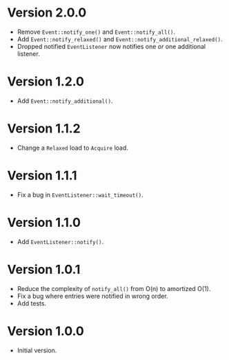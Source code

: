 # Version 2.0.0

- Remove `Event::notify_one()` and `Event::notify_all()`.
- Add `Event::notify_relaxed()` and `Event::notify_additional_relaxed()`.
- Dropped notified `EventListener` now notifies one *or* one additional listener.

# Version 1.2.0

- Add `Event::notify_additional()`.

# Version 1.1.2

- Change a `Relaxed` load to `Acquire` load.

# Version 1.1.1

- Fix a bug in `EventListener::wait_timeout()`.

# Version 1.1.0

- Add `EventListener::notify()`.

# Version 1.0.1

- Reduce the complexity of `notify_all()` from O(n) to amortized O(1).
- Fix a bug where entries were notified in wrong order.
- Add tests.

# Version 1.0.0

- Initial version.
